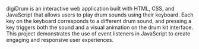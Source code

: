 digiDrum is an interactive web application built with HTML, CSS, and JavaScript that allows users to play drum sounds using their keyboard. Each key on the keyboard corresponds to a different drum sound, and pressing a key triggers both the sound and a visual animation on the drum kit interface. This project demonstrates the use of event listeners in JavaScript to create engaging and responsive user experiences.
